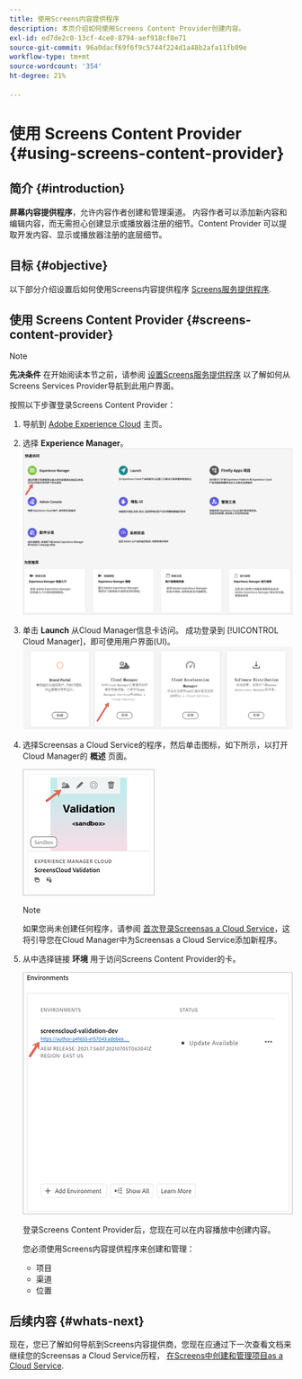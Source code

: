 ```yaml
---
title: 使用Screens内容提供程序
description: 本页介绍如何使用Screens Content Provider创建内容。
exl-id: ed7de2c0-13cf-4ce0-8794-aef918cf8e71
source-git-commit: 96a0dacf69f6f9c5744f224d1a48b2afa11fb09e
workflow-type: tm+mt
source-wordcount: '354'
ht-degree: 21%

---
```


# 使用 Screens Content Provider {#using-screens-content-provider}

## 简介 {#introduction}

**屏幕内容提供程序**，允许内容作者创建和管理渠道。 内容作者可以添加新内容和编辑内容，而无需担心创建显示或播放器注册的细节。Content Provider 可以提取开发内容、显示或播放器注册的底层细节。

## 目标 {#objective}

以下部分介绍设置后如何使用Screens内容提供程序 [Screens服务提供程序](https://experienceleague.adobe.com/docs/experience-manager-cloud-service/screens-as-cloud-service/configure-screens-cloud/navigating-to-screens-services-provider.html?lang=en).

## 使用 Screens Content Provider {#screens-content-provider}

>[!NOTE]
>**先决条件**
>在开始阅读本节之前，请参阅 [设置Screens服务提供程序](https://experienceleague.adobe.com/docs/experience-manager-cloud-service/screens-as-cloud-service/configure-screens-cloud/navigating-to-screens-services-provider.html?lang=en) 以了解如何从Screens Services Provider导航到此用户界面。

按照以下步骤登录Screens Content Provider：

1. 导航到 [Adobe Experience Cloud](https://experience.adobe.com) 主页。

1. 选择 **Experience Manager**。
   ![](/help/implementing/cloud-manager/getting-access-to-aem-in-cloud/assets/landing-page1.png)

1. 单击 **Launch** 从Cloud Manager信息卡访问。 成功登录到 [!UICONTROL Cloud Manager]，即可使用用户界面(UI)。
   ![](/help/implementing/cloud-manager/getting-access-to-aem-in-cloud/assets/landing-page2.png)

1. 选择Screensas a Cloud Service的程序，然后单击图标，如下所示，以打开Cloud Manager的 **概述** 页面。

   ![](/help/screens-cloud/assets/configure/screens-cp-1.png)

   >[!NOTE]
   >如果您尚未创建任何程序，请参阅 [首次登录Screensas a Cloud Service](https://experienceleague.adobe.com/docs/experience-manager-cloud-service/screens-as-cloud-service/onboarding-screens-cloud/first-time-login-screens-cloud.html?lang=en)，这将引导您在Cloud Manager中为Screensas a Cloud Service添加新程序。


1. 从中选择链接 **环境** 用于访问Screens Content Provider的卡。

   ![](/help/screens-cloud/assets/configure/screens-cp-2.png)

   登录Screens Content Provider后，您现在可以在内容播放中创建内容。

   您必须使用Screens内容提供程序来创建和管理：

   * 项目
   * 渠道
   * 位置

## 后续内容 {#whats-next}

现在，您已了解如何导航到Screens内容提供商，您现在应通过下一次查看文档来继续您的Screensas a Cloud Service历程， [在Screens中创建和管理项目as a Cloud Service](https://experienceleague.adobe.com/docs/experience-manager-cloud-service/screens-as-cloud-service/create-content/creating-projects-screens-cloud.html?lang=en).
